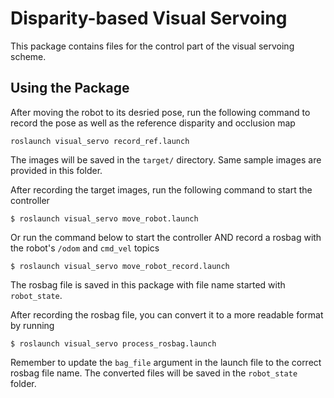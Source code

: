 # Disparity-based Visual Servoing
This package contains files for the control part of the visual servoing scheme.

## Using the Package
After moving the robot to its desried pose, run the following command to record the pose as well as the reference disparity and occlusion map
```
roslaunch visual_servo record_ref.launch
```
The images will be saved in the `target/` directory. Same sample images are provided in this folder.

After recording the target images, run the following command to start the controller
```
$ roslaunch visual_servo move_robot.launch
```

Or run the command below to start the controller AND record a rosbag with the robot's `/odom` and `cmd_vel` topics
```
$ roslaunch visual_servo move_robot_record.launch
```
The rosbag file is saved in this package with file name started with `robot_state`.

After recording the rosbag file, you can convert it to a more readable format by running
```
$ roslaunch visual_servo process_rosbag.launch
```
Remember to update the `bag_file` argument in the launch file to the correct rosbag file name. The converted files will be saved in the `robot_state` folder.